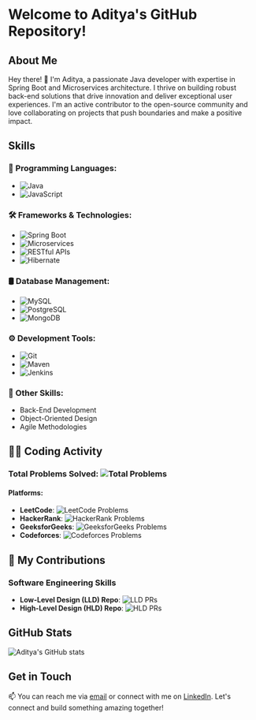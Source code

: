 # Welcome to Aditya's GitHub Repository!

## About Me

Hey there! 👋 I'm Aditya, a passionate Java developer with expertise in Spring Boot and Microservices architecture. I thrive on building robust back-end solutions that drive innovation and deliver exceptional user experiences. I'm an active contributor to the open-source community and love collaborating on projects that push boundaries and make a positive impact.

## Skills

### 🚀 Programming Languages:
- ![Java](https://img.shields.io/badge/Java-%23ED8B00.svg?&style=for-the-badge&logo=java&logoColor=white) 
- ![JavaScript](https://img.shields.io/badge/JavaScript-%23323330.svg?&style=for-the-badge&logo=javascript&logoColor=%23F7DF1E) 

### 🛠️ Frameworks & Technologies:
- ![Spring Boot](https://img.shields.io/badge/Spring_Boot-%236DB33F.svg?&style=for-the-badge&logo=spring&logoColor=white) 
- ![Microservices](https://img.shields.io/badge/Microservices-%23E34F26.svg?&style=for-the-badge&logo=microgenetics&logoColor=white) 
- ![RESTful APIs](https://img.shields.io/badge/RESTful_APIs-%23000000.svg?&style=for-the-badge&logo=rest&logoColor=white) 
- ![Hibernate](https://img.shields.io/badge/Hibernate-%23000000.svg?&style=for-the-badge&logo=hibernate&logoColor=white) 

### 🛢️ Database Management:
- ![MySQL](https://img.shields.io/badge/MySQL-%23000000.svg?&style=for-the-badge&logo=mysql&logoColor=white) 
- ![PostgreSQL](https://img.shields.io/badge/PostgreSQL-%23316192.svg?&style=for-the-badge&logo=postgresql&logoColor=white) 
- ![MongoDB](https://img.shields.io/badge/MongoDB-%234ea94b.svg?&style=for-the-badge&logo=mongodb&logoColor=white) 

### ⚙️ Development Tools:
- ![Git](https://img.shields.io/badge/Git-%23F05032.svg?&style=for-the-badge&logo=git&logoColor=white) 
- ![Maven](https://img.shields.io/badge/Maven-%23C71A36.svg?&style=for-the-badge&logo=apache-maven&logoColor=white) 
- ![Jenkins](https://img.shields.io/badge/Jenkins-%232C5263.svg?&style=for-the-badge&logo=jenkins&logoColor=white) 

### 🧠 Other Skills:
- Back-End Development
- Object-Oriented Design
- Agile Methodologies

## 🧑‍💻 Coding Activity

### Total Problems Solved: ![Total Problems](https://img.shields.io/badge/Total%20Problems-1234-green)

#### Platforms:
- **LeetCode**: ![LeetCode Problems](https://img.shields.io/badge/LeetCode-488-blue)
- **HackerRank**: ![HackerRank Problems](https://img.shields.io/badge/HackerRank-98-green)
- **GeeksforGeeks**: ![GeeksforGeeks Problems](https://img.shields.io/badge/GeeksforGeeks-52-yellow)
- **Codeforces**: ![Codeforces Problems](https://img.shields.io/badge/Codeforces-2-red)

## 🚀 My Contributions

### Software Engineering Skills

- **Low-Level Design (LLD) Repo**: ![LLD PRs](https://img.shields.io/badge/LLD%20PRs-10-blue)
- **High-Level Design (HLD) Repo**: ![HLD PRs](https://img.shields.io/badge/HLD%20PRs-2-green)

## GitHub Stats

![Aditya's GitHub stats](https://github-readme-stats.vercel.app/api?username=aditya-gund&show_icons=true&theme=radical)

## Get in Touch

📫 You can reach me via [email](mailto:adityagundg14@gmail.com) or connect with me on [LinkedIn](https://www.linkedin.com/in/aditya-gund/). Let's connect and build something amazing together!
